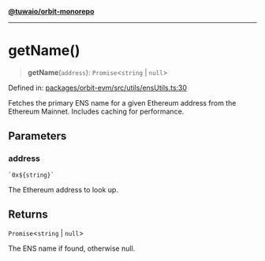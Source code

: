 [**@tuwaio/orbit-monorepo**](../../../README.md)

***

# getName()

> **getName**(`address`): `Promise`\<`string` \| `null`\>

Defined in: [packages/orbit-evm/src/utils/ensUtils.ts:30](https://github.com/TuwaIO/orbit/blob/48ec02c6fa4f1c668ebc3e0cb0b6820aca00f9ee/packages/orbit-evm/src/utils/ensUtils.ts#L30)

Fetches the primary ENS name for a given Ethereum address from the Ethereum Mainnet.
Includes caching for performance.

## Parameters

### address

`` `0x${string}` ``

The Ethereum address to look up.

## Returns

`Promise`\<`string` \| `null`\>

The ENS name if found, otherwise null.
